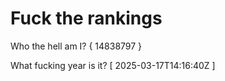 # Fuck the rankings

Who the hell am I?
{ 14838797 }

What fucking year is it?
[ 2025-03-17T14:16:40Z ]
